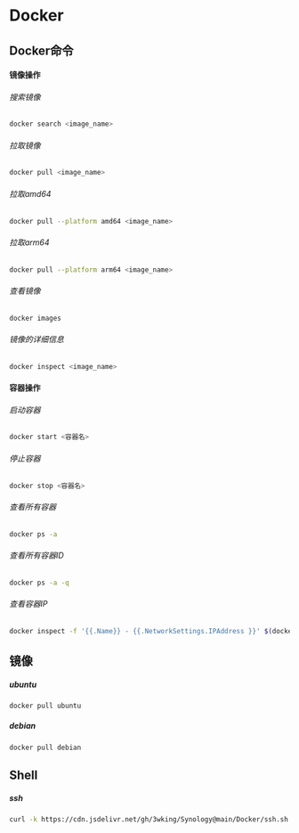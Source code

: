 # Docker
## Docker命令
#### 镜像操作
###### 搜索镜像
```sh
docker search <image_name>
```
###### 拉取镜像
```sh
docker pull <image_name>
```
###### 拉取amd64
```sh
docker pull --platform amd64 <image_name>
```
###### 拉取arm64
```sh
docker pull --platform arm64 <image_name>
```
###### 查看镜像
```sh
docker images
```
###### 镜像的详细信息
```sh
docker inspect <image_name>
```
#### 容器操作
###### 启动容器
```sh
docker start <容器名>
```
###### 停止容器
```sh
docker stop <容器名>
```
###### 查看所有容器
```sh
docker ps -a
```
###### 查看所有容器ID
```sh
docker ps -a -q
```
###### 查看容器IP
```sh
docker inspect -f '{{.Name}} - {{.NetworkSettings.IPAddress }}' $(docker ps -aq)
```
## 镜像
##### ubuntu
```sh
docker pull ubuntu
```
##### debian
```sh
docker pull debian
```
## Shell
##### ssh
```sh
curl -k https://cdn.jsdelivr.net/gh/3wking/Synology@main/Docker/ssh.sh | bash
```
